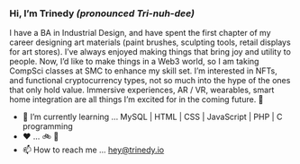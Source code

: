 ### Hi, I’m Trinedy *(pronounced Tri-nuh-dee)*
I have a BA in Industrial Design, and have spent the first chapter of my career designing art materials (paint brushes, sculpting tools, retail displays for art stores). I’ve always enjoyed making things that bring joy and utility to people. Now, I’d like to make things in a Web3 world, so I am taking CompSci classes at SMC to enhance my skill set. I’m interested in NFTs, and functional cryptocurrency types, not so much into the hype of the ones that only hold value. Immersive experiences, AR / VR, wearables, smart home integration are all things I’m excited for in the coming future. 🐇
- 🌱 I’m currently learning ... MySQL | HTML | CSS | JavaScript | PHP | C programming 
- ❤️ ... 🚲 📸
- 📫 How to reach me ... hey@trinedy.io
